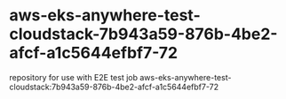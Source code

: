 # aws-eks-anywhere-test-cloudstack-7b943a59-876b-4be2-afcf-a1c5644efbf7-72
repository for use with E2E test job aws-eks-anywhere-test-cloudstack:7b943a59-876b-4be2-afcf-a1c5644efbf7-72
